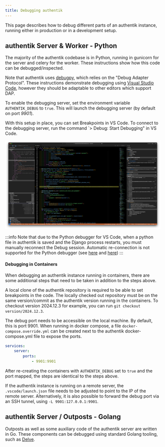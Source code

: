 ```yaml
---
title: Debugging authentik
---
```


This page describes how to debug different parts of an authentik instance, running either in production or in a development setup.

## authentik Server & Worker - Python

The majority of the authentik codebase is in Python, running in gunicorn for the server and celery for the worker. These instructions show how this code can be debugged/inspected.

Note that authentik uses [debugpy](https://github.com/microsoft/debugpy), which relies on the "Debug Adapter Protocol". These instructions demonstrate debugging using [Visual Studio Code](https://code.visualstudio.com/), however they should be adaptable to other editors which support DAP.

To enable the debugging server, set the environment variable `AUTHENTIK_DEBUG` to `true`. This will launch the debugging server (by default on port _9901_).

With this setup in place, you can set Breakpoints in VS Code. To connect to the debugging server, run the command `> Debug: Start Debugging" in VS Code.

![](./debug_vscode.png)

:::info
Note that due to the Python debugger for VS Code, when a python file in authentik is saved and the Django process restarts, you must manually reconnect the Debug session. Automatic re-connection is not supported for the Python debugger (see [here](https://github.com/microsoft/vscode-python/issues/19998) and [here](https://github.com/microsoft/vscode-python/issues/1182))
:::

#### Debugging in Containers

When debugging an authentik instance running in containers, there are some additional steps that need to be taken in addition to the steps above.

A local clone of the authentik repository is required to be able to set breakpoints in the code. The locally checked out repository must be on the same version/commit as the authentik version running in the containers. To checkout version 2024.12.3 for example, you can run `git checkout version/2024.12.3`.

The debug port needs to be accessible on the local machine. By default, this is port 9901. When running in docker compose, a file `docker-compose.override.yml` can be created next to the authentik docker-compose.yml file to expose the ports.

```yaml
services:
    server:
        ports:
            - 9901:9901
```

After re-creating the containers with `AUTHENTIK_DEBUG` set to `true` and the port mapped, the steps are identical to the steps above.

If the authentik instance is running on a remote server, the `.vscode/launch.json` file needs to be adjusted to point to the IP of the remote server. Alternatively, it is also possible to forward the debug port via an SSH tunnel, using `-L 9901:127.0.0.1:9901`.

## authentik Server / Outposts - Golang

Outposts as well as some auxiliary code of the authentik server are written in Go. These components can be debugged using standard Golang tooling, such as [Delve](https://github.com/go-delve/delve).
